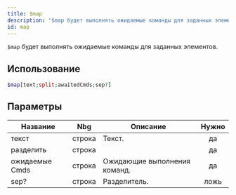 ```yaml
---
title: $map
description: '$map будет выполнять ожидаемые команды для заданных элементов.'
id: map
---
```


`$map` будет выполнять ожидаемые команды для заданных элементов.

## Использование

```php
$map[text;split;awaitedCmds;sep?]
```

## Параметры

| Название       | Nbg    | Описание                     | Нужно |
| -------------- | ------ | ---------------------------- |:-----:|
| текст          | строка | Текст.                       |  да   |
| разделить      | строка |                              |  да   |
| ожидаемые Cmds | строка | Ожидающие выполнения команд. |  да   |
| sep?           | строка | Разделитель.                 | ложь  |